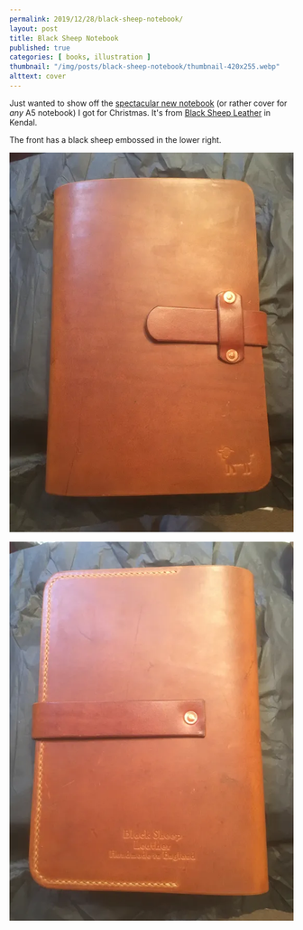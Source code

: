 ```yaml
---
permalink: 2019/12/28/black-sheep-notebook/
layout: post
title: Black Sheep Notebook
published: true
categories: [ books, illustration ]
thumbnail: "/img/posts/black-sheep-notebook/thumbnail-420x255.webp"
alttext: cover
---
```


Just wanted to show off the <a href="https://www.blacksheepleather.co.uk/product/black-sheep-notebook-cover/">spectacular new notebook</a> (or rather cover for *any* A5 notebook) I 
got for Christmas. It's from <a href="https://www.blacksheepleather.co.uk/">Black Sheep Leather</a> in Kendal.

The front has a black sheep embossed in the lower right.

![front](/img/posts/black-sheep-notebook/notebook-front.webp)

![back](/img/posts/black-sheep-notebook/notebook-back.webp)

